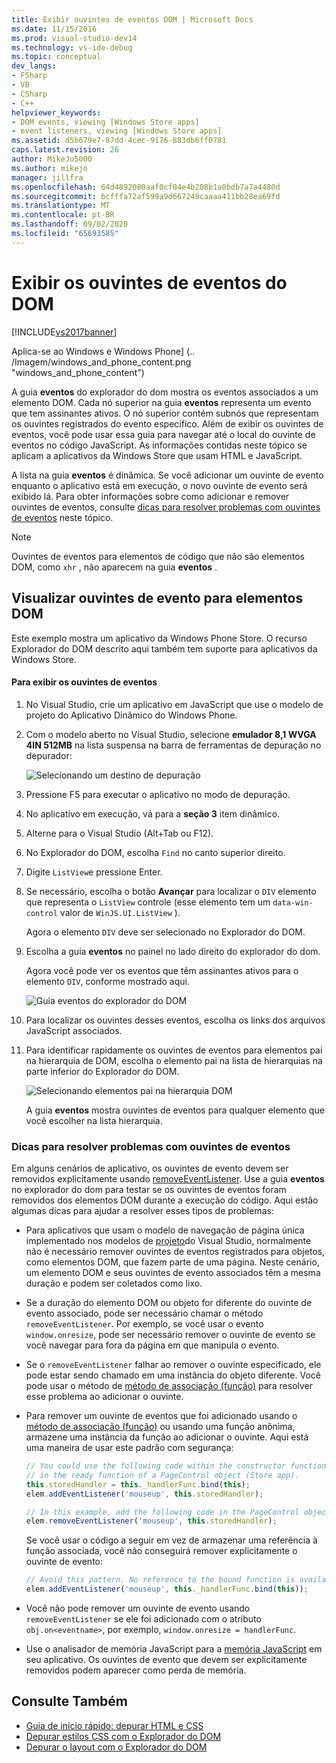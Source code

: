 ```yaml
---
title: Exibir ouvintes de eventos DOM | Microsoft Docs
ms.date: 11/15/2016
ms.prod: visual-studio-dev14
ms.technology: vs-ide-debug
ms.topic: conceptual
dev_langs:
- FSharp
- VB
- CSharp
- C++
helpviewer_keywords:
- DOM events, viewing [Windows Store apps]
- event listeners, viewing [Windows Store apps]
ms.assetid: d5b679e7-87dd-4cec-9176-883db6ff0781
caps.latest.revision: 26
author: MikeJo5000
ms.author: mikejo
manager: jillfra
ms.openlocfilehash: 64d4892080aaf0cf04e4b208b1a0bdb7a7a4480d
ms.sourcegitcommit: 6cfffa72af599a9d667249caaaa411bb28ea69fd
ms.translationtype: MT
ms.contentlocale: pt-BR
ms.lasthandoff: 09/02/2020
ms.locfileid: "65693585"
---
```

# <a name="view-dom-event-listeners"></a>Exibir os ouvintes de eventos do DOM
[!INCLUDE[vs2017banner](../includes/vs2017banner.md)]

Aplica-se ao Windows e Windows Phone] (.. /Imagem/windows_and_phone_content.png "windows_and_phone_content")

 A guia **eventos** do explorador do dom mostra os eventos associados a um elemento DOM. Cada nó superior na guia **eventos** representa um evento que tem assinantes ativos. O nó superior contém subnós que representam os ouvintes registrados do evento específico. Além de exibir os ouvintes de eventos, você pode usar essa guia para navegar até o local do ouvinte de eventos no código JavaScript. As informações contidas neste tópico se aplicam a aplicativos da Windows Store que usam HTML e JavaScript.

 A lista na guia **eventos** é dinâmica. Se você adicionar um ouvinte de evento enquanto o aplicativo está em execução, o novo ouvinte de evento será exibido lá. Para obter informações sobre como adicionar e remover ouvintes de eventos, consulte [dicas para resolver problemas com ouvintes de eventos](#Tips) neste tópico.

> [!NOTE]
> Ouvintes de eventos para elementos de código que não são elementos DOM, como `xhr` , não aparecem na guia **eventos** .

## <a name="view-event-listeners-for-dom-elements"></a>Visualizar ouvintes de evento para elementos DOM
 Este exemplo mostra um aplicativo da Windows Phone Store. O recurso Explorador do DOM descrito aqui também tem suporte para aplicativos da Windows Store.

#### <a name="to-view-event-listeners"></a>Para exibir os ouvintes de eventos

1. No Visual Studio, crie um aplicativo em JavaScript que use o modelo de projeto do Aplicativo Dinâmico do Windows Phone.

2. Com o modelo aberto no Visual Studio, selecione **emulador 8,1 WVGA 4IN 512MB** na lista suspensa na barra de ferramentas de depuração no depurador:

     ![Selecionando um destino de depuração](../debugger/media/js-dom-debug-target-emu.png "JS_DOM_Debug_Target_Emu")

3. Pressione F5 para executar o aplicativo no modo de depuração.

4. No aplicativo em execução, vá para a **seção 3** item dinâmico.

5. Alterne para o Visual Studio (Alt+Tab ou F12).

6. No Explorador do DOM, escolha `Find` no canto superior direito.

7. Digite `ListView`e pressione Enter.

8. Se necessário, escolha o botão **Avançar** para localizar o `DIV` elemento que representa o `ListView` controle (esse elemento tem um `data-win-control` valor de `WinJS.UI.ListView` ).

     Agora o elemento `DIV` deve ser selecionado no Explorador do DOM.

9. Escolha a guia **eventos** no painel no lado direito do explorador do dom.

     Agora você pode ver os eventos que têm assinantes ativos para o elemento `DIV`, conforme mostrado aqui.

     ![Guia eventos do explorador do DOM](../debugger/media/js-dom-events.png "JS_DOM_Events")

10. Para localizar os ouvintes desses eventos, escolha os links dos arquivos JavaScript associados.

11. Para identificar rapidamente os ouvintes de eventos para elementos pai na hierarquia de DOM, escolha o elemento pai na lista de hierarquias na parte inferior do Explorador do DOM.

     ![Selecionando elementos pai na hierarquia DOM](../debugger/media/js-dom-breadcrumbs.png "JS_DOM_Breadcrumbs")

     A guia **eventos** mostra ouvintes de eventos para qualquer elemento que você escolher na lista hierarquia.

### <a name="tips-for-resolving-issues-with-event-listeners"></a><a name="Tips"></a> Dicas para resolver problemas com ouvintes de eventos
 Em alguns cenários de aplicativo, os ouvintes de evento devem ser removidos explicitamente usando [removeEventListener](https://msdn.microsoft.com/library/ie/ff975250\(v=vs.85\).aspx). Use a guia **eventos** no explorador do dom para testar se os ouvintes de eventos foram removidos dos elementos DOM durante a execução do código. Aqui estão algumas dicas para ajudar a resolver esses tipos de problemas:

- Para aplicativos que usam o modelo de navegação de página única implementado nos modelos de [projeto](https://msdn.microsoft.com/library/windows/apps/hh758331.aspx)do Visual Studio, normalmente não é necessário remover ouvintes de eventos registrados para objetos, como elementos DOM, que fazem parte de uma página. Neste cenário, um elemento DOM e seus ouvintes de evento associados têm a mesma duração e podem ser coletados como lixo.

- Se a duração do elemento DOM ou objeto for diferente do ouvinte de evento associado, pode ser necessário chamar o método `removeEventListener`. Por exemplo, se você usar o evento `window.onresize`, pode ser necessário remover o ouvinte de evento se você navegar para fora da página em que manipula o evento.

- Se o `removeEventListener` falhar ao remover o ouvinte especificado, ele pode estar sendo chamado em uma instância do objeto diferente. Você pode usar o método de [método de associação (função)](https://developer.mozilla.org/docs/Web/JavaScript/Reference/Global_Objects/Function/bind) para resolver esse problema ao adicionar o ouvinte.

- Para remover um ouvinte de eventos que foi adicionado usando o [método de associação (função)](https://developer.mozilla.org/docs/Web/JavaScript/Reference/Global_Objects/Function/bind) ou usando uma função anônima, armazene uma instância da função ao adicionar o ouvinte. Aqui está uma maneira de usar este padrão com segurança:

    ```javascript
    // You could use the following code within the constructor function of an object, or
    // in the ready function of a PageControl object (Store app).
    this.storedHandler = this._handlerFunc.bind(this);
    elem.addEventListener('mouseup', this.storedHandler);

    // In this example, add the following code in the PageControl object's unload function.
    elem.removeEventListener('mouseup', this.storedHandler);

    ```

     Se você usar o código a seguir em vez de armazenar uma referência à função associada, você não conseguirá remover explicitamente o ouvinte de evento:

    ```javascript
    // Avoid this pattern. No reference to the bound function is available.
    elem.addEventListener('mouseup', this._handlerFunc.bind(this));
    ```

- Você não pode remover um ouvinte de evento usando `removeEventListener` se ele foi adicionado com o atributo `obj.on<eventname>`, por exemplo, `window.onresize = handlerFunc`.

- Use o analisador de memória JavaScript para a [memória JavaScript](../profiling/javascript-memory.md) em seu aplicativo. Os ouvintes de evento que devem ser explicitamente removidos podem aparecer como perda de memória.

## <a name="see-also"></a>Consulte Também

- [Guia de início rápido: depurar HTML e CSS](../debugger/quickstart-debug-html-and-css.md)
- [Depurar estilos CSS com o Explorador do DOM](../debugger/debug-css-styles-using-dom-explorer.md)
- [Depurar o layout com o Explorador do DOM](../debugger/debug-layout-using-dom-explorer.md)
